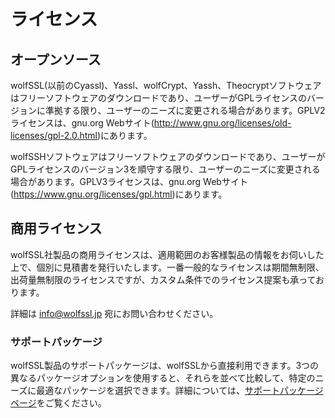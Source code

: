 #  ライセンス

##  オープンソース

wolfSSL(以前のCyassl)、Yassl、wolfCrypt、Yassh、Theocryptソフトウェアはフリーソフトウェアのダウンロードであり、ユーザーがGPLライセンスのバージョンに準拠する限り、ユーザーのニーズに変更される場合があります。GPLV2ライセンスは、gnu.org Webサイト(http://www.gnu.org/licenses/old-licenses/gpl-2.0.html)にあります。


wolfSSHソフトウェアはフリーソフトウェアのダウンロードであり、ユーザーがGPLライセンスのバージョン3を順守する限り、ユーザーのニーズに変更される場合があります。GPLV3ライセンスは、gnu.org Webサイト(https://www.gnu.org/licenses/gpl.html)にあります。



##  商用ライセンス

wolfSSL社製品の商用ライセンスは、適用範囲のお客様製品の情報をお伺いした上で、個別に見積書を発行いたします。一番一般的なライセンスは期間無制限、出荷量無制限のライセンスですが、カスタム条件でのライセンス提案も承っております。

詳細は info@wolfssl.jp 宛にお問い合わせください。


###  サポートパッケージ

wolfSSL製品のサポートパッケージは、wolfSSLから直接利用できます。3つの異なるパッケージオプションを使用すると、それらを並べて比較して、特定のニーズに最適なパッケージを選択できます。詳細については、[サポートパッケージページ]( https://wolfssl.jp/license/support-packages/)をご覧ください。
